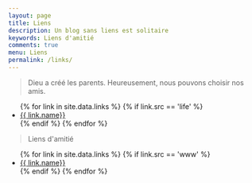 ```yaml
---
layout: page
title: Liens
description: Un blog sans liens est solitaire
keywords: Liens d'amitié
comments: true
menu: Liens
permalink: /links/
---
```


> Dieu a créé les parents. Heureusement, nous pouvons choisir nos amis.

<ul>
{% for link in site.data.links %}
  {% if link.src == 'life' %}
  <li><a href="{{ link.url }}" target="_blank">{{ link.name}}</a></li>
  {% endif %}
{% endfor %}
</ul>

> Liens d'amitié

<ul>
{% for link in site.data.links %}
  {% if link.src == 'www' %}
  <li><a href="{{ link.url }}" target="_blank">{{ link.name}}</a></li>
  {% endif %}
{% endfor %}
</ul>
